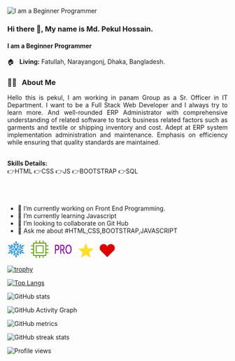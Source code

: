 ![I am a  Beginner Programmer](https://github.com/pekulhossain/calculator/blob/main/PEKUL.png)
### Hi there 👋, My name is Md. Pekul Hossain.<br />
 #### I am a  Beginner Programmer <br />
🏠 &nbsp; <b>Living:</b> Fatullah, Narayangonj, Dhaka, Bangladesh.<br />
### 👨‍🏫 &nbsp; About Me
<p align="justify">Hello this is pekul, I am working in panam Group as a Sr. Officer in IT Department. I want to be a Full Stack Web Developer and I always try to learn more. And well-rounded ERP Administrator with comprehensive understanding of related software to track business related factors such as garments and textile or shipping inventory and cost. Adept at ERP system implementation administration and maintenance. Emphasis on efficiency while ensuring that quality standards are maintained.</p> <br />
<b> Skills Details: </b> <br />
👉HTML 👉CSS 👉JS 👉BOOTSTRAP 👉SQL 

<br /><br />
- 🔭 I’m currently working on Front End Programming. 
- 🌱 I’m currently learning Javascript 
- 👯 I’m looking to collaborate on Git Hub 
- 💬 Ask me about #HTML,CSS,BOOTSTRAP,JAVASCRIPT 

<a href='https://pekulhossain.github.io/panamgroup/'></a>

<a href='https://archiveprogram.github.com/'><img src='https://raw.githubusercontent.com/acervenky/animated-github-badges/master/assets/acbadge.gif' width='40' height='40'></a> <a href='https://docs.github.com/en/developers'><img src='https://raw.githubusercontent.com/acervenky/animated-github-badges/master/assets/devbadge.gif' width='40' height='40'></a> <a href='https://github.com/pricing'><img src='https://raw.githubusercontent.com/acervenky/animated-github-badges/master/assets/pro.gif' width='40' height='40'></a> <a href='https://stars.github.com/'><img src='https://raw.githubusercontent.com/acervenky/animated-github-badges/master/assets/starbadge.gif' width='35' height='35'></a> <a href='https://docs.github.com/en/github/supporting-the-open-source-community-with-github-sponsors'><img src='https://raw.githubusercontent.com/acervenky/animated-github-badges/master/assets/sponsorbadge.gif' width='35' height='35'></a> 

[![trophy](https://github-profile-trophy.vercel.app/?username=https://github.com/pekulhossain)](https://github.com/ryo-ma/github-profile-trophy)

[![Top Langs](https://github-readme-stats.vercel.app/api/top-langs/?username=https://github.com/pekulhossain)](https://github.com/anuraghazra/github-readme-stats)

![GitHub stats](https://github-readme-stats.vercel.app/api?username=https://github.com/pekulhossain&show_icons=true&count_private=true)  

![GitHub Activity Graph](https://activity-graph.herokuapp.com/graph?username=https://github.com/pekulhossain)  

![GitHub metrics](https://metrics.lecoq.io/https://github.com/pekulhossain)  

![GitHub streak stats](https://streak-stats.demolab.com/?user=https://github.com/pekulhossain)  

![Profile views](https://gpvc.arturio.dev/https://github.com/pekulhossain)  
